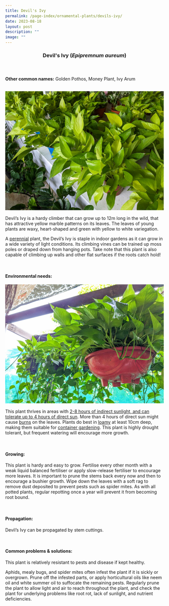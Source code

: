 ```yaml
---
title: Devil's Ivy
permalink: /page-index/ornamental-plants/devils-ivy/
date: 2023-08-18
layout: post
description: ""
image: ""
---
```

<header> 
	<h3>Devil's Ivy (<em>Epipremnum aureum</em>)</h3> 
</header> 
 
<section> 
	<p><strong>Other common names:</strong> Golden Pothos, Money Plant, Ivy Arum</p> 
	<br> 
</section> 
 
<section>
	<img title="Devil's Ivy grown in pots. Photo by Jacqueline Chua." src="/images/Plants/devilsivy%20(3)_jacquelinechua.jpg">
	<p>Devil’s Ivy is a  hardy climber that can grow up to 12m long in the wild, that has attractive yellow marble patterns on its leaves. The leaves of young plants are waxy, heart-shaped and green with yellow to white variegation.</p>
	<p>A <a href="/learn-more-about-gardening/glossary/#p">perennial</a> plant, the Devil’s Ivy is staple in indoor gardens as it can grow in a wide variety of light conditions. Its climbing vines can be trained up moss poles or draped down from hanging pots. Take note that this plant is also capable of climbing up walls and other flat surfaces if the roots catch hold!</p>
	<br> 
</section> 
 
<section> 
  <h4>Environmental needs:</h4>
	<img title="Devil's Ivy grown in Hanging pots. Photo by Jacqueline Chua." src="/images/Plants/devilsivy%20(2)_jacquelinechua.jpg">
  <p>This plant thrives in areas with <a href="/page-index/horticulture-techniques/gauging-light/">2-8 hours of indirect sunlight, and can tolerate up to 4 hours of direct sun</a>. More than 4 hours of direct sun might cause <a href="/page-index/plant-problems/sunburn/">burns</a> on the leaves. Plants do best in <a href="/page-index/horticulture-techniques/soil/">loamy</a> at least 10cm deep, making them suitable for <a href="/page-index/horticulture-techniques/planting-in-containers/">container gardening</a>. This plant is highly drought tolerant, but frequent watering will encourage more growth.</p> 
	<br>
</section>

<section> 
  <h4>Growing:</h4> 
	<p>This plant is hardy and easy to grow. Fertilise every other month with a weak liquid balanced fertiliser or apply slow-release fertiliser to encourage more leaves. It is important to prune the stems back every now and then to encourage a bushier growth. Wipe down the leaves with a soft rag to remove dust deposited to prevent pests such as spider mites. As with all potted plants, regular repotting once a year will prevent it from becoming root bound.</p> 
	<br> 
</section> 

<section> 
  <h4>Propagation:</h4> 
	<p>Devil’s Ivy can be propagated by stem cuttings.</p> 
	<br> 
</section> 
 
<section> 
  <h4>Common problems &amp; solutions:</h4> 
	<p>This plant is relatively resistant to pests and disease if kept healthy.</p>
	<p>Aphids, mealy bugs, and spider mites often infest the plant if it is sickly or overgrown. Prune off the infested parts, or apply horticultural oils like neem oil and white summer oil to suffocate the remaining pests. Regularly prune the plant to allow light and air to reach throughout the plant, and check the plant for underlying problems like root rot, lack of sunlight, and nutrient deficiencies.</p>
	<br> 
</section>